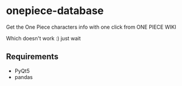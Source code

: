 # onepiece-database
Get the One Piece characters info with one click from ONE PIECE WIKI

Which doesn't work :) just wait

## Requirements
* PyQt5
* pandas


